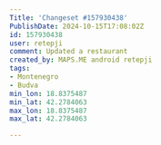 ```yaml
---
Title: 'Changeset #157930438'
PublishDate: 2024-10-15T17:08:02Z
id: 157930438
user: retepji
comment: Updated a restaurant
created_by: MAPS.ME android retepji
tags:
- Montenegro
- Budva
min_lon: 18.8375487
min_lat: 42.2784063
max_lon: 18.8375487
max_lat: 42.2784063

---
```


